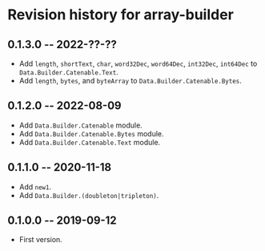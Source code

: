 # Revision history for array-builder

## 0.1.3.0 -- 2022-??-??

* Add `length`, `shortText`, `char`, `word32Dec`, `word64Dec`, `int32Dec`, `int64Dec`
  to `Data.Builder.Catenable.Text`.
* Add `length`, `bytes`, and `byteArray` to `Data.Builder.Catenable.Bytes`.

## 0.1.2.0 -- 2022-08-09

* Add `Data.Builder.Catenable` module.
* Add `Data.Builder.Catenable.Bytes` module.
* Add `Data.Builder.Catenable.Text` module.

## 0.1.1.0 -- 2020-11-18

* Add `new1`.
* Add `Data.Builder.(doubleton|tripleton)`.

## 0.1.0.0 -- 2019-09-12

* First version.

